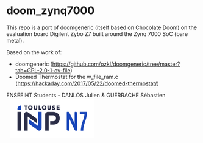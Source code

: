 # doom_zynq7000
This repo is a port of doomgeneric (itself based on Chocolate Doom) on the evaluation board Digilent Zybo Z7 built around the Zynq 7000 SoC (bare metal).

Based on the work of:
- doomgeneric (https://github.com/ozkl/doomgeneric/tree/master?tab=GPL-2.0-1-ov-file)
- Doomed Thermostat for the w_file_ram.c (https://hackaday.com/2017/05/22/doomed-thermostat/)

<p>
  ENSEEIHT Students - DANLOS Julien & GUERRACHE Sébastien
  <img src="n7_logo.png" width="220px" style="vertical-align: middle; margin-left: 10px;">
</p>
